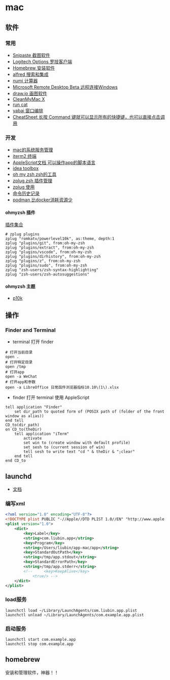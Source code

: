 # mac

## 软件

### 常用

- [Snipaste 截图软件](https://www.snipaste.com/)
- [Logitech Options 罗技客户端](https://www.logitech.com.cn/zh-cn/software/options.html)
- [Homebrew 安装软件](https://brew.sh)
- [alfred 搜索和集成](https://www.alfredapp.com/)
- [numi 计算器](https://github.com/nikolaeu/numi/wiki)
- [Microsoft Remote Desktop Beta 远程连接Windows](https://install.appcenter.ms/orgs/rdmacios-k2vy/apps/microsoft-remote-desktop-for-mac/distribution_groups/all-users-of-microsoft-remote-desktop-for-mac)
- [draw.io 画图软件](https://app.diagrams.net/)
- [CleanMyMac X](https://cleanmymac.com/)
- [run cat](https://apps.apple.com/cn/app/runcat/id1429033973?mt=12)
- [yabai 窗口编排](https://github.com/koekeishiya/yabai)
- [CheatSheet 长按 Command 键就可以显示所有的快捷键，也可以直接点击调用](https://www.mediaatelier.com/CheatSheet/)

### 开发

- [mac的系统服务管理](https://www.launchd.info/)
- [iterm2 终端](https://iterm2.com/)
- [AppleScript文档 可以操作app的脚本语言](https://developer.apple.com/library/archive/documentation/AppleScript/Conceptual/AppleScriptLangGuide/introduction/ASLR_intro.html)
- [idea toolbox](https://www.jetbrains.com/toolbox-app/)
- [oh my zsh zsh的工具](https://ohmyz.sh/)
- [zplug zsh 插件管理](https://github.com/zplug/zplug)
- [zplug 使用](https://www.jkg.tw/p2965/)
- [命令历史记录](https://github.com/ellie/atuin)
- [podman 比docker消耗资源少](https://podman.io/)

#### ohmyzsh 插件

[插件集合](https://github.com/ohmyzsh/ohmyzsh/wiki/Plugins)

```shell
# zplug plugins
zplug "romkatv/powerlevel10k", as:theme, depth:1
zplug "plugins/git", from:oh-my-zsh
zplug "plugins/extract", from:oh-my-zsh
zplug "plugins/vscode", from:oh-my-zsh
zplug "plugins/dirhistory", from:oh-my-zsh
zplug "plugins/z", from:oh-my-zsh
zplug "plugins/sudo", from:oh-my-zsh
zplug "zsh-users/zsh-syntax-highlighting"
zplug "zsh-users/zsh-autosuggestions"
```

#### ohmyzsh 主题

- [p10k](https://github.com/romkatv/powerlevel10k)

## 操作

### Finder and Terminal

- terminal 打开 finder

```shell
# 打开当前目录
open .
# 打开特定目录
open /tmp
# 打开app
open -a WeChat
# 打开app和参数
open -a LibreOffice 日常函件浏览器指标10.10\(1\).xlsx
```

- finder 打开 terminal 使用 AppleScript

```osascript
tell application "Finder"
	set dir_path to quoted form of (POSIX path of (folder of the front window as alias))
end tell
CD_to(dir_path)
on CD_to(theDir)
	tell application "iTerm"
		activate
		set win to (create window with default profile)
		set sesh to (current session of win)
		tell sesh to write text "cd " & theDir & ";clear"
	end tell
end CD_to
```

## launchd

- [文档](https://www.launchd.info/)

### 编写xml

```xml
<?xml version="1.0" encoding="UTF-8"?>
<!DOCTYPE plist PUBLIC "-//Apple//DTD PLIST 1.0//EN" "http://www.apple.com/DTDs/PropertyList-1.0.dtd">
<plist version="1.0">
    <dict>
        <key>Label</key>
        <string>com.liubin.app</string>
        <key>Program</key>
        <string>/Users/liubin/app-mac/app</string>
        <key>StandardOutPath</key>
        <string>/tmp/app.stdout</string>
        <key>StandardErrorPath</key>
        <string>/tmp/app.stderr</string>
        <!--     <key>KeepAlive</key>
            <true/> -->
    </dict>
</plist>
```

### load服务

```shell
launchctl load ~/Library/LaunchAgents/com.liubin.app.plist
launchctl unload ~/Library/LaunchAgents/com.example.app.plist
```

### 启动服务

```shell
launchctl start com.example.app
launchctl stop com.example.app
```

## homebrew
安装和管理软件，神器！！
